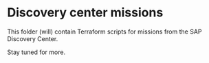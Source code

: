 # Discovery center missions

This folder (will) contain Terraform scripts for missions from the SAP Discovery Center.

Stay tuned for more.